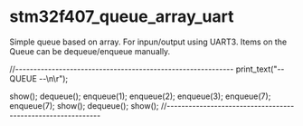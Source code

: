# stm32f407_queue_array_uart

Simple queue based on array. For inpun/output using UART3. 
Items on the Queue can be dequeue/enqueue manually.

//------------------------------------------------------------
  print_text("--	QUEUE	--\n\r");
  
  show();
  dequeue();
  enqueue(1);
  enqueue(2);
  enqueue(3);
  enqueue(7);
  enqueue(7);
  show();
  dequeue();
  show();
//------------------------------------------------------------
